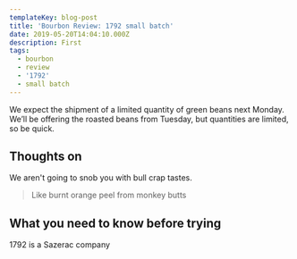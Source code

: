 ```yaml
---
templateKey: blog-post
title: 'Bourbon Review: 1792 small batch'
date: 2019-05-20T14:04:10.000Z
description: First
tags:
  - bourbon
  - review
  - '1792'
  - small batch
---
```

We expect the shipment of a limited quantity of green beans next Monday. We’ll be offering the roasted beans from Tuesday, but quantities are limited, so be quick.

## Thoughts on

We aren't going to snob you with bull crap tastes.

> Like burnt orange peel from monkey butts



## What you need to know before trying

1792 is a Sazerac company
